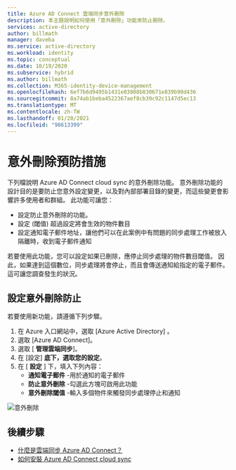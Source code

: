 ```yaml
---
title: Azure AD Connect 雲端同步意外刪除
description: 本主題說明如何使用「意外刪除」功能來防止刪除。
services: active-directory
author: billmath
manager: daveba
ms.service: active-directory
ms.workload: identity
ms.topic: conceptual
ms.date: 10/19/2020
ms.subservice: hybrid
ms.author: billmath
ms.collection: M365-identity-device-management
ms.openlocfilehash: 6ef7b6d9495b1431e03808b830671e839b90d436
ms.sourcegitcommit: 8a74ab1beba4522367aef8cb39c92c1147d5ec13
ms.translationtype: MT
ms.contentlocale: zh-TW
ms.lasthandoff: 01/20/2021
ms.locfileid: "98613399"
---
```

# <a name="accidental-delete-prevention"></a>意外刪除預防措施

下列檔說明 Azure AD Connect cloud sync 的意外刪除功能。 意外刪除功能的設計目的是要防止您意外設定變更，以及對內部部署目錄的變更，而這些變更會影響許多使用者和群組。  此功能可讓您：

- 設定防止意外刪除的功能。 
- 設定 (閾值) 超過設定將會生效的物件數目 
- 設定通知電子郵件地址，讓他們可以在此案例中有問題的同步處理工作被放入隔離時，收到電子郵件通知 

若要使用此功能，您可以設定如果已刪除，應停止同步處理的物件數目閾值。  因此，如果達到這個數位，同步處理將會停止，而且會傳送通知給指定的電子郵件。  這可讓您調查發生的狀況。


## <a name="configure-accidental-delete-prevention"></a>設定意外刪除防止
若要使用新功能，請遵循下列步驟。


1.  在 Azure 入口網站中，選取 [Azure Active Directory]  。
2.  選取 [Azure AD Connect]。
3.  選取 [ **管理雲端同步**]。
4. 在 [設定] **底下，選取您的設定**。
5. 在 [ **設定** ] 下，填入下列內容：
    - **通知電子郵件** -用於通知的電子郵件
    - **防止意外刪除** -勾選此方塊可啟用此功能
    - **意外刪除閾值** -輸入多個物件來觸發同步處理停止和通知

![意外刪除](media/how-to-accidental-deletes/accident-1.png)

## <a name="next-steps"></a>後續步驟 

- [什麼是雲端同步 Azure AD Connect？](what-is-cloud-sync.md)
- [如何安裝 Azure AD Connect cloud sync](how-to-install.md)
 

